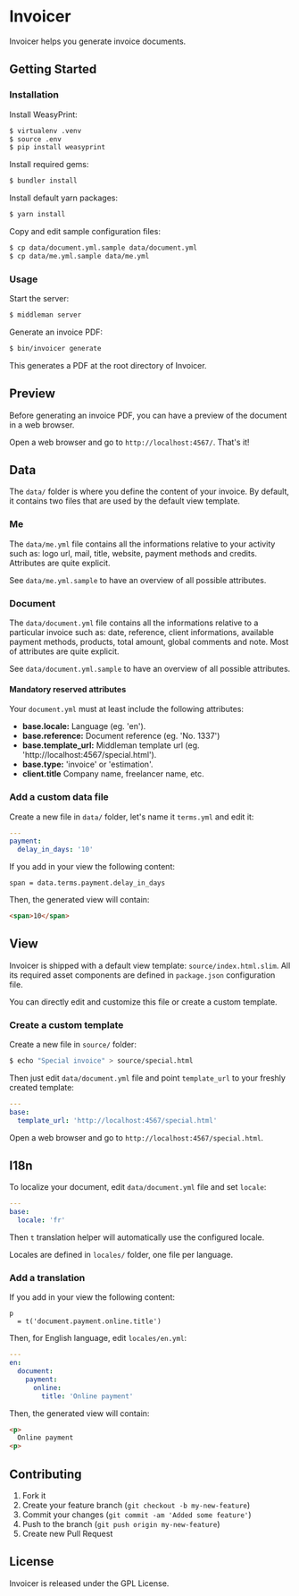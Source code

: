 # Invoicer

Invoicer helps you generate invoice documents.

## Getting Started

### Installation

Install WeasyPrint:

```sh
$ virtualenv .venv
$ source .env
$ pip install weasyprint
```

Install required gems:

```sh
$ bundler install
```

Install default yarn packages:

```sh
$ yarn install
```

Copy and edit sample configuration files:

```sh
$ cp data/document.yml.sample data/document.yml
$ cp data/me.yml.sample data/me.yml
```

### Usage

Start the server:

```sh
$ middleman server
```

Generate an invoice PDF:

```sh
$ bin/invoicer generate
```

This generates a PDF at the root directory of Invoicer.

## Preview

Before generating an invoice PDF, you can have a preview of the document in a web browser.

Open a web browser and go to `http://localhost:4567/`. That's it!

## Data

The `data/` folder is where you define the content of your invoice.
By default, it contains two files that are used by the default view template.

### Me

The `data/me.yml` file contains all the informations relative to your activity such as: logo url, mail, title, website, payment methods and credits.
Attributes are quite explicit.

See `data/me.yml.sample` to have an overview of all possible attributes.

### Document

The `data/document.yml` file contains all the informations relative to a particular invoice such as: date, reference, client informations, available payment methods, products, total amount, global comments and note.
Most of attributes are quite explicit.

See `data/document.yml.sample` to have an overview of all possible attributes.

#### Mandatory reserved attributes

Your `document.yml` must at least include the following attributes:

* **base.locale:** Language (eg. 'en').
* **base.reference:** Document reference (eg. 'No. 1337')
* **base.template_url:** Middleman template url (eg. 'http://localhost:4567/special.html').
* **base.type:** 'invoice' or 'estimation'.
* **client.title** Company name, freelancer name, etc.

### Add a custom data file

Create a new file in `data/` folder, let's name it `terms.yml` and edit it:

```yaml
---
payment:
  delay_in_days: '10'
```

If you add in your view the following content:

```slim
span = data.terms.payment.delay_in_days
```

Then, the generated view will contain:

```html
<span>10</span>
```

## View

Invoicer is shipped with a default view template: `source/index.html.slim`. All its required asset components are defined in `package.json` configuration file.

You can directly edit and customize this file or create a custom template.

### Create a custom template

Create a new file in `source/` folder:

```sh
$ echo "Special invoice" > source/special.html
```

Then just edit `data/document.yml` file and point `template_url` to your freshly created template:

```yaml
---
base:
  template_url: 'http://localhost:4567/special.html'
```

Open a web browser and go to `http://localhost:4567/special.html`.

## I18n

To localize your document, edit `data/document.yml` file and set `locale`:

```yaml
---
base:
  locale: 'fr'
```

Then `t` translation helper will automatically use the configured locale.

Locales are defined in `locales/` folder, one file per language.

### Add a translation

If you add in your view the following content:

```slim
p
  = t('document.payment.online.title')
```

Then, for English language, edit `locales/en.yml`:

```yaml
---
en:
  document:
    payment:
      online:
        title: 'Online payment'
```

Then, the generated view will contain:

```html
<p>
  Online payment
<p>
```

## Contributing

1. Fork it
2. Create your feature branch (`git checkout -b my-new-feature`)
3. Commit your changes (`git commit -am 'Added some feature'`)
4. Push to the branch (`git push origin my-new-feature`)
5. Create new Pull Request

## License

Invoicer is released under the GPL License.
